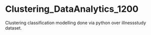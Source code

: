 # Clustering_DataAnalytics_1200

Clustering classification modelling done via python over illnessstudy dataset.
